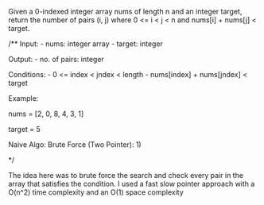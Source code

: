 Given a 0-indexed integer array nums of length n and an integer target, return the number of pairs (i, j) where 0 <= i < j < n and nums[i] + nums[j] < target.

/**
Input:
    - nums: integer array
    - target: integer

Output:
    - no. of pairs: integer

Conditions:
    - 0 <= index < jndex < length
    - nums[index] + nums[jndex] < target

Example:

nums = [2, 0, 8, 4, 3, 1]

target = 5

Naive Algo:
    Brute Force (Two Pointer):
        1) 

 */

The idea here was to brute force the search and check every pair in the array that satisfies the condition. I used a fast slow pointer approach  with a O(n^2) time complexity and an O(1) space complexity